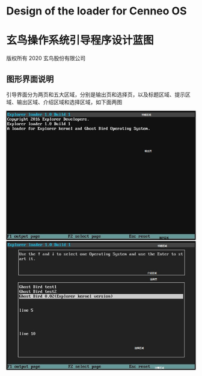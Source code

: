 # Design of the loader for Cenneo OS #
# 玄鸟操作系统引导程序设计蓝图 #

版权所有 2020 玄鸟股份有限公司

## 图形界面说明 ##
引导界面分为两页和五大区域，分别是输出页和选择页，以及标题区域、提示区域、输出区域、介绍区域和选择区域，如下面两图

![输出页](output.jpg)
![选择页](select.jpg)